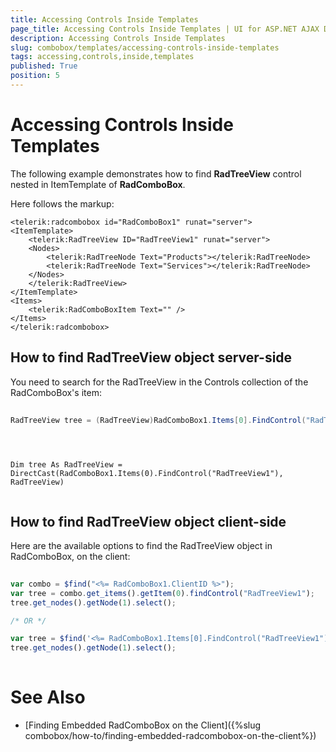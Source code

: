 ```yaml
---
title: Accessing Controls Inside Templates
page_title: Accessing Controls Inside Templates | UI for ASP.NET AJAX Documentation
description: Accessing Controls Inside Templates
slug: combobox/templates/accessing-controls-inside-templates
tags: accessing,controls,inside,templates
published: True
position: 5
---
```


# Accessing Controls Inside Templates



The following example demonstrates how to find **RadTreeView** control nested in ItemTemplate of **RadComboBox**.

Here follows the markup:

````ASPNET
<telerik:radcombobox id="RadComboBox1" runat="server">    
<ItemTemplate>                           
	<telerik:RadTreeView ID="RadTreeView1" runat="server">            
	<Nodes>                
		<telerik:RadTreeNode Text="Products"></telerik:RadTreeNode>                
		<telerik:RadTreeNode Text="Services"></telerik:RadTreeNode>            
	</Nodes>        
	</telerik:RadTreeView>    
</ItemTemplate>    
<Items>        
	<telerik:RadComboBoxItem Text="" />    
</Items>
</telerik:radcombobox>
````



## How to find RadTreeView object server-side

You need to search for the RadTreeView in the Controls collection of the RadComboBox's item:



````C#
	
RadTreeView tree = (RadTreeView)RadComboBox1.Items[0].FindControl("RadTreeView1");
	          
````
````VB.NET
	     
	
Dim tree As RadTreeView = DirectCast(RadComboBox1.Items(0).FindControl("RadTreeView1"), RadTreeView)
				
````


## How to find RadTreeView object client-side

Here are the available options to find the RadTreeView object in RadComboBox, on the client:

````JavaScript
	
var combo = $find("<%= RadComboBox1.ClientID %>");
var tree = combo.get_items().getItem(0).findControl("RadTreeView1"); 
tree.get_nodes().getNode(1).select();

/* OR */

var tree = $find('<%= RadComboBox1.Items[0].FindControl("RadTreeView1").ClientID %>'); 
tree.get_nodes().getNode(1).select();
	
````



# See Also

 * [Finding Embedded RadComboBox on the Client]({%slug combobox/how-to/finding-embedded-radcombobox-on-the-client%})

